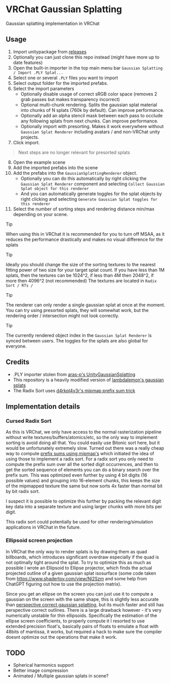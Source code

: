 # VRChat Gaussian Splatting
Gaussian splatting implementation in VRChat
## Usage
1. Import unitypackage from [releases](https://github.com/MichaelMoroz/VRChatGaussianSplatting/releases) 
2. Optionally you can just clone this repo instead (might have more up to date features)
3. Open the built-in importer in the top main menu bar `Gaussian Splatting / Import .PLY Splat...`
4. Select one or several `.PLY` files you want to import
5. Select output folder for the imported prefabs.
6. Select the import parameters
   * Optionally disable usage of correct sRGB color space (removes 2 grab passes but makes transparency incorrect)
   * Optional multi-chunk rendering. Splits the gaussian splat material into chunks of N splats (760k by default). Can improve performance.
   * Optionally add an alpha stencil mask between each pass to occlude any following splats from next chunks. Can improve performance.
   * Optionally import with presorting. Makes it work everywhere without `Gaussian Splat Renderer` including avatars / and non-VRChat unity projects.
7. Click import.
> Next steps are no longer relevant for presorted splats
8. Open the example scene
9. Add the imported prefabs into the scene
10. Add the prefabs into the `GaussianSplattingRenderer` object.
    * Optionally you can do this automatically by right clicking the `Gaussian Splat Renderer` component and selecting `Collect Gaussian Splat object for this renderer`
    * And you can automatically generate toggles for the splat objects by right clicking and selecting `Generate Gaussian Splat toggles for this renderer`
11.  Select the number of sorting steps and rendering distance min/max depending on your scene.

> [!TIP]
> When using this in VRChat it is recommended for you to turn off MSAA, as it reduces the performance drastically and makes no visual difference for the splats

> [!TIP]
> Ideally you should change the size of the sorting textures to the nearest fitting power of two size for your target splat count. If you have less than 1M splats, then the textures can be 1024^2, if less than 4M then 2048^2, if more then 4096^2 (not recommended)
> The textures are located in `Radix Sort / RTs /`

> [!TIP]
> The renderer can only render a single gaussian splat at once at the moment. You can try using presorted splats, they will somewhat work, but the rendering order / intersection might not look correctly.

> [!TIP]
> The currently rendered object index in the `Gaussian Splat Renderer` is synced between users. The toggles for the splats are also global for everyone.

## Credits
* .PLY importer stolen from [aras-p's UnityGaussianSplatting](https://github.com/aras-p/UnityGaussianSplatting)  
* This repository is a heavily modified version of [lambdalemon's gaussian splats](https://github.com/lambdalemon/vrcsplat)  
* The Radix Sort uses [d4rkpl4y3r's mipmap prefix sum trick](https://github.com/d4rkc0d3r/CompactSparseTextureDemo)  

## Implementation details 

### Cursed Radix Sort
As this is VRChat, we only have access to the normal rasterization pipeline without write textures/buffers/atomics/etc, so the only way to implement sorting is avoid doing all that. You could easily use Bitonic sort here, but it would be unfortunately extremely slow.
Turned out there was a really cheap way to compute [prefix sums using mipmap's](https://github.com/d4rkc0d3r/CompactSparseTextureDemo) which initiated the idea of using those to implement a radix sort.
For a radix sort you only need to compute the prefix sum over all the sorted digit occurrences, and then to get the sorted sequence of elements you can do a binary search over the prefix sum.
This was optimized even further by using 4 bit digits (16 possible values) and grouping into 16-element chunks, this keeps the size of the mipmapped texture the same but now sorts 4x faster than normal bit by bit radix sort.

I suspect it is possible to optimize this further by packing the relevant digit key data into a separate texture and using larger chunks with more bits per digit.

This radix sort could potentially be used for other rendering/simulation applications in VRChat in the future.

### Ellipsoid screen projection
In VRChat the only way to render splats is by drawing them as quad billboards, which introduces significant overdraw especially if the quad is not optimally tight around the splat. To try to optimize this as much as possible I wrote an Ellipsoid to Ellipse projector, which finds the actual projected outline of a given gaussian splat isosurface (some code taken from https://www.shadertoy.com/view/Nl2Szm and some help from ChatGPT figuring out how to use the projection matrix).

Since you get an ellipse on the screen you can just use it to compute a gaussian on the screen with the same shape, this is slightly less accurate than [perspective correct gaussian splatting](https://fhahlbohm.github.io/htgs/), but its much faster and still has perspective correct outlines.
There is a large drawback however - it's very numerically unstable for thin ellipsoids. Specifically the estimation of the ellipse screen coefficients, to properly compute it I resorted to use extended precision float's, basically pairs of floats to emulate a float with 48bits of mantissa, it works, but required a hack to make sure the compiler doesnt optimize out the operations that make it work. 

## TODO

* Spherical harmonics support
* Better image compression 
* Animated / Multiple gaussian splats in scene?
